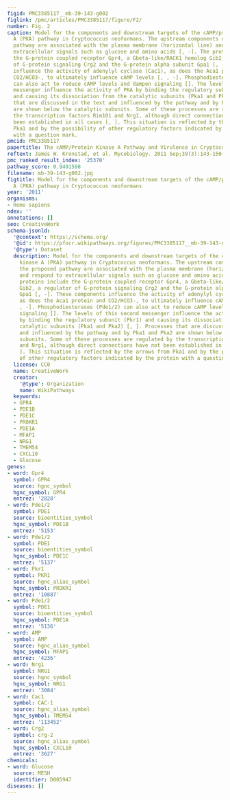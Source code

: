 ```yaml
---
figid: PMC3385117__mb-39-143-g002
figlink: /pmc/articles/PMC3385117/figure/F2/
number: Fig. 2
caption: Model for the components and downstream targets of the cAMP/protein kinase
  A (PKA) pathway in Cryptococcus neoformans. The upstream components of the proposed
  pathway are associated with the plasma membrane (horizontal line) and respond to
  extracellular signals such as glucose and amino acids [, -]. The proteins include
  the G-protein coupled receptor Gpr4, a Gbeta-like/RACK1 homolog Gib2, a regulator
  of G-protein signaling Crg2 and the G-protein alpha subunit Gpa1 [, -]. These components
  influence the activity of adenylyl cyclase (Cac1), as does the Aca1 protein and
  CO2/HCO3-, to ultimately influence cAMP levels [, , -]. Phosphodiesterases (Pde1/2)
  can also act to reduce cAMP levels and dampen signaling []. The levels of this second
  messenger influence the activity of PKA by binding the regulatory subunit (Pkr1)
  and causing its dissociation from the catalytic subunits (Pka1 and Pka2) [, ]. Processes
  that are discussed in the text and influenced by the pathway and by Pka1 and Pka2
  are shown below the catalytic subunits. Some of these processes are regulated by
  the transcription factors Rim101 and Nrg1, although direct connections have not
  been established in all cases [, ]. This situation is reflected by the arrows from
  Pka1 and by the possibility of other regulatory factors indicated by the protein
  with a question mark.
pmcid: PMC3385117
papertitle: The cAMP/Protein Kinase A Pathway and Virulence in Cryptococcus neoformans.
reftext: James W. Kronstad, et al. Mycobiology. 2011 Sep;39(3):143-150.
pmc_ranked_result_index: '25370'
pathway_score: 0.9491598
filename: mb-39-143-g002.jpg
figtitle: Model for the components and downstream targets of the cAMP/protein kinase
  A (PKA) pathway in Cryptococcus neoformans
year: '2011'
organisms:
- Homo sapiens
ndex: ''
annotations: []
seo: CreativeWork
schema-jsonld:
  '@context': https://schema.org/
  '@id': https://pfocr.wikipathways.org/figures/PMC3385117__mb-39-143-g002.html
  '@type': Dataset
  description: Model for the components and downstream targets of the cAMP/protein
    kinase A (PKA) pathway in Cryptococcus neoformans. The upstream components of
    the proposed pathway are associated with the plasma membrane (horizontal line)
    and respond to extracellular signals such as glucose and amino acids [, -]. The
    proteins include the G-protein coupled receptor Gpr4, a Gbeta-like/RACK1 homolog
    Gib2, a regulator of G-protein signaling Crg2 and the G-protein alpha subunit
    Gpa1 [, -]. These components influence the activity of adenylyl cyclase (Cac1),
    as does the Aca1 protein and CO2/HCO3-, to ultimately influence cAMP levels [,
    , -]. Phosphodiesterases (Pde1/2) can also act to reduce cAMP levels and dampen
    signaling []. The levels of this second messenger influence the activity of PKA
    by binding the regulatory subunit (Pkr1) and causing its dissociation from the
    catalytic subunits (Pka1 and Pka2) [, ]. Processes that are discussed in the text
    and influenced by the pathway and by Pka1 and Pka2 are shown below the catalytic
    subunits. Some of these processes are regulated by the transcription factors Rim101
    and Nrg1, although direct connections have not been established in all cases [,
    ]. This situation is reflected by the arrows from Pka1 and by the possibility
    of other regulatory factors indicated by the protein with a question mark.
  license: CC0
  name: CreativeWork
  creator:
    '@type': Organization
    name: WikiPathways
  keywords:
  - GPR4
  - PDE1B
  - PDE1C
  - PROKR1
  - PDE1A
  - MFAP1
  - NRG1
  - TMEM54
  - CXCL10
  - Glucose
genes:
- word: Gpr4
  symbol: GPR4
  source: hgnc_symbol
  hgnc_symbol: GPR4
  entrez: '2828'
- word: Pde1/2
  symbol: PDE1
  source: bioentities_symbol
  hgnc_symbol: PDE1B
  entrez: '5153'
- word: Pde1/2
  symbol: PDE1
  source: bioentities_symbol
  hgnc_symbol: PDE1C
  entrez: '5137'
- word: Pkr1
  symbol: PKR1
  source: hgnc_alias_symbol
  hgnc_symbol: PROKR1
  entrez: '10887'
- word: Pde1/2
  symbol: PDE1
  source: bioentities_symbol
  hgnc_symbol: PDE1A
  entrez: '5136'
- word: AMP
  symbol: AMP
  source: hgnc_alias_symbol
  hgnc_symbol: MFAP1
  entrez: '4236'
- word: Nrg1
  symbol: NRG1
  source: hgnc_symbol
  hgnc_symbol: NRG1
  entrez: '3084'
- word: Cac1
  symbol: CAC-1
  source: hgnc_alias_symbol
  hgnc_symbol: TMEM54
  entrez: '113452'
- word: Crg2
  symbol: crg-2
  source: hgnc_alias_symbol
  hgnc_symbol: CXCL10
  entrez: '3627'
chemicals:
- word: Glucose
  source: MESH
  identifier: D005947
diseases: []
---
```

